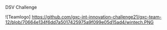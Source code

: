 DSV Challenge

![Teamlogo] https://github.com/gxc-int-innovation-challenge21/gxc-team-12/blob/70664e134f6dd7a5017425975a9f099e05d15ad4/wintech.PNG
